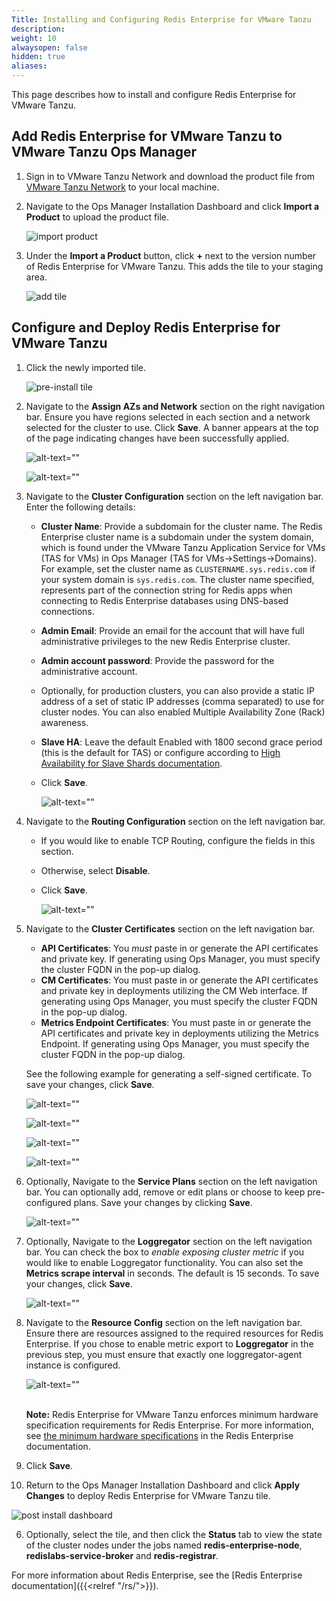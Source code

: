 ```yaml
---
Title: Installing and Configuring Redis Enterprise for VMware Tanzu
description:
weight: 10
alwaysopen: false
hidden: true
aliases: 
---
```


This page describes how to install and configure Redis Enterprise for VMware Tanzu.

## Add Redis Enterprise for VMware Tanzu to VMware Tanzu Ops Manager

1. Sign in to VMware Tanzu Network and download the product file from [VMware Tanzu Network](https://network.pivotal.io/products/redis-enterprise-pack) to your local machine.

1. Navigate to the Ops Manager Installation Dashboard and click **Import a Product** to upload the product file.

   ![import product](/images/pcf_import-product_tile.png)

1. Under the **Import a Product** button, click **+** next to the version number of Redis Enterprise for VMware Tanzu. This adds the tile to your staging area.

   ![add tile](/images/pcf_add-to-dash_tile.png)

## Configure and Deploy Redis Enterprise for VMware Tanzu

1. Click the newly imported tile.

   ![pre-install tile](/images/pcf_pre-install_tile.png)

2. Navigate to the **Assign AZs and Network** section on the right navigation bar. Ensure you have regions selected in each section and a network selected for the cluster to use. Click **Save**. A banner appears at the top of the page indicating changes have been successfully applied.

   ![alt-text=""](./images/pcf_rp_config_full_screen.png)

   ![alt-text=""](./images/pcf_config-success_tile.png)

3. Navigate to the **Cluster Configuration** section on the left navigation bar. Enter the following details:

   * **Cluster Name**: Provide a subdomain for the cluster name. The Redis Enterprise cluster name is a subdomain under the system domain, which is found under the VMware Tanzu Application Service for VMs (TAS for VMs) in Ops Manager (TAS for VMs->Settings->Domains). For example, set the cluster name as `CLUSTERNAME.sys.redis.com` if your system domain is `sys.redis.com`. The cluster name specified, represents part of the connection string for Redis apps when connecting to Redis Enterprise databases using DNS-based connections.
   * **Admin Email**: Provide an email for the account that will have full administrative privileges to the new Redis Enterprise cluster.
   * **Admin account password**: Provide the password for the administrative account.
   * Optionally, for production clusters, you can also provide a static IP address of a set of static IP addresses (comma separated) to use for cluster nodes. You can also enabled Multiple Availability Zone (Rack) awareness.
   * **Slave HA**: Leave the default Enabled with 1800 second grace period (this is the default for TAS) or configure according to [High Availability for Slave Shards documentation](https://docs.redis.com/latest/rs/administering/database-operations/slave-ha/).
   * Click **Save**.

      ![alt-text=""](./images/pcf_rp_config_full_screen2.png)

4. Navigate to the **Routing Configuration** section on the left navigation bar.
   * If you would like to enable TCP Routing, configure the fields in this section.
   * Otherwise, select **Disable**.
   * Click **Save**.

      ![alt-text=""](./images/pcf_rp_config_routing.png)

5. Navigate to the **Cluster Certificates** section on the left navigation bar.

   * **API Certificates**: You *must* paste in or generate the API certificates and private key. If generating using Ops Manager, you must specify the cluster FQDN in the pop-up dialog.
   * **CM Certificates**: You must paste in or generate the API certificates and private key in deployments utilizing the CM Web interface. If generating using Ops Manager, you must specify the cluster FQDN in the pop-up dialog.
   * **Metrics Endpoint Certificates**: You must paste in or generate the API certificates and private key in deployments utilizing the Metrics Endpoint. If generating using Ops Manager, you must specify the cluster FQDN in the pop-up dialog.

   See the following example for generating a self-signed certificate. To save your changes, click **Save**.

      ![alt-text=""](./images/pcf_rp_config_cert1.png)

      ![alt-text=""](./images/pcf_rp_config_cert2.png)

      ![alt-text=""](./images/pcf_rp_config_cert3.png)

      ![alt-text=""](./images/pcf_rp_config_cert4.png)

1. Optionally, Navigate to the **Service Plans** section on the left navigation bar. You can optionally add, remove or edit plans or choose to keep pre-configured plans. Save your changes by clicking **Save**.

   ![alt-text=""](./images/pcf_service_plans.png)

2. Optionally, Navigate to the **Loggregator** section on the left navigation bar. You can check the box to *enable exposing cluster metric* if you would like to enable Loggregator functionality. You can also set the **Metrics scrape interval** in seconds. The default is 15 seconds.
   To save your changes, click **Save**.

   ![alt-text=""](./images/pcf_rc_loggregator.png)

3. Navigate to the **Resource Config** section on the left navigation bar. Ensure there are resources assigned to the required resources for Redis Enterprise. If you chose to enable metric export to **Loggregator**  in the previous step, you must ensure that exactly one loggregator-agent instance is configured.

   ![alt-text=""](./images/pcf_resource_config.png)<br /><br />

    <p class="note"><strong>Note:</strong> Redis Enterprise for VMware Tanzu enforces minimum hardware specification requirements for Redis Enterprise. For more information, see <a href="https://docs.redis.com/latest/rs/administering/designing-production/hardware-requirements/"> the minimum hardware specifications</a> in the Redis Enterprise documentation.</p>

4.  Click **Save**.

5.  Return to the Ops Manager Installation Dashboard and click **Apply Changes** to deploy Redis Enterprise for VMware Tanzu tile.

   ![post install dashboard](/images/post-install-dashboard.png)

6.  Optionally, select the tile, and then click the **Status** tab to view the state of the cluster nodes under the jobs named **redis-enterprise-node**, **redislabs-service-broker** and **redis-registrar**.


For more information about Redis Enterprise, see the [Redis Enterprise documentation]({{<relref "/rs/">}}).